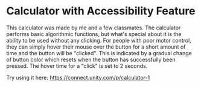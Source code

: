 # Calculator with Accessibility Feature

This calculator was made by me and a few classmates. The calculator performs basic algorithmic functions, but what's special about it is the ability to be used without any clicking. For people with poor motor control, they can simply hover their mouse over the button for a short amount of time and the button will be "clicked". This is indicated by a gradual change of button color which resets when the button has successfully been pressed. The hover time for a "click" is set to 2 seconds.

Try using it here: https://connect.unity.com/p/calculator-1
